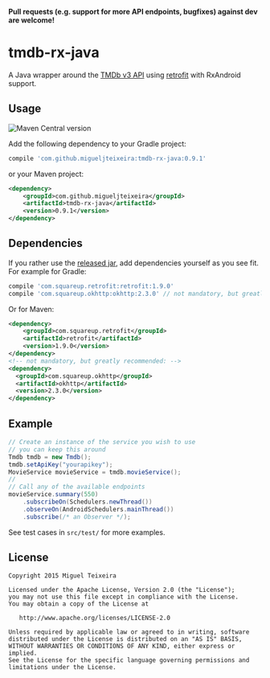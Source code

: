 **Pull requests (e.g. support for more API endpoints, bugfixes) against dev are welcome!**

tmdb-rx-java
============

A Java wrapper around the [TMDb v3 API][1] using [retrofit][2] with RxAndroid support.

Usage
-----
![Maven Central version](https://img.shields.io/maven-central/v/com.github.migueljteixeira/tmdb-rx-java.svg?style=flat-square)

Add the following dependency to your Gradle project:

```groovy
compile 'com.github.migueljteixeira:tmdb-rx-java:0.9.1'
```

or your Maven project:

```xml
<dependency>
    <groupId>com.github.migueljteixeira</groupId>
    <artifactId>tmdb-rx-java</artifactId>
    <version>0.9.1</version>
</dependency>
```

Dependencies
------------
If you rather use the [released jar][3], add dependencies yourself as you see fit.
For example for Gradle:

```groovy
compile 'com.squareup.retrofit:retrofit:1.9.0'
compile 'com.squareup.okhttp:okhttp:2.3.0' // not mandatory, but greatly recommended
```

Or for Maven:

```xml
<dependency>
    <groupId>com.squareup.retrofit</groupId>
    <artifactId>retrofit</artifactId>
    <version>1.9.0</version>
</dependency>
<!-- not mandatory, but greatly recommended: -->
<dependency>
  <groupId>com.squareup.okhttp</groupId>
  <artifactId>okhttp</artifactId>
  <version>2.3.0</version>
</dependency>
```

Example
-------

```java
// Create an instance of the service you wish to use
// you can keep this around
Tmdb tmdb = new Tmdb();
tmdb.setApiKey("yourapikey");
MovieService movieService = tmdb.movieService();
//
// Call any of the available endpoints
movieService.summary(550)
    .subscribeOn(Schedulers.newThread())
    .observeOn(AndroidSchedulers.mainThread())
    .subscribe(/* an Observer */);
```

See test cases in `src/test/` for more examples.

License
-------

    Copyright 2015 Miguel Teixeira

    Licensed under the Apache License, Version 2.0 (the "License");
    you may not use this file except in compliance with the License.
    You may obtain a copy of the License at

       http://www.apache.org/licenses/LICENSE-2.0

    Unless required by applicable law or agreed to in writing, software
    distributed under the License is distributed on an "AS IS" BASIS,
    WITHOUT WARRANTIES OR CONDITIONS OF ANY KIND, either express or implied.
    See the License for the specific language governing permissions and
    limitations under the License.




 [1]: http://docs.themoviedb.apiary.io/
 [2]: https://github.com/square/retrofit
 [3]: https://github.com/migueljteixeira/tmdb-rx-java/releases
